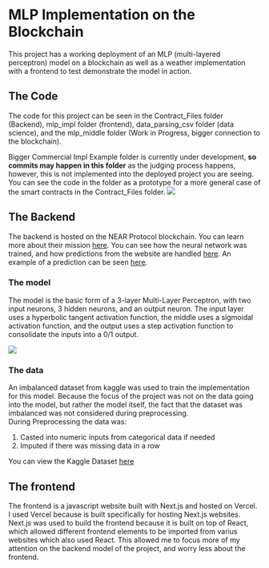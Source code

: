 # MLP Implementation on the Blockchain
This project has a working deployment of an MLP (multi-layered perceptron) model on a blockchain as well as a weather implementation with a frontend to test demonstrate the model in action.

## The Code
The code for this project can be seen in the Contract_Files folder (Backend), mlp_impl folder (frontend), data_parsing_csv folder (data science), and the mlp_middle folder (Work in Progress, bigger connection to the blockchain). 

Bigger Commercial Impl Example folder is currently under development, **so commits may happen in this folder** as the judging process happens, however, this is not implemented into the deployed project you are seeing. You can see the code in the folder as a prototype for a more general case of the smart contracts in the Contract_Files folder.
<img src="https://ibb.co/vDzWym9"></img>
## The Backend
The backend is hosted on the NEAR Protocol blockchain. You can learn more about their mission [here](https://near.org). You can see how the neural network was trained, and how predictions from the website are handled [here](https://explorer.testnet.near.org/accounts/mlp1.perceptron.testnet). An example of a prediction can be seen [here](https://explorer.testnet.near.org/transactions/C1jtoRxfcv4yaQYkyHFsTQDwbmbMNS12j7Gvhs2nLWTT). 

### The model
The model is the basic form of a 3-layer Multi-Layer Perceptron, with two input neurons, 3 hidden neurons, and an output neuron. The input layer uses a hyperbolic tangent activation function, the middle uses a sigmoidal activation function, and the output uses a step activation function to consolidate the inputs into a 0/1 output.

<img src="https://encrypted-tbn0.gstatic.com/images?q=tbn:ANd9GcSy34_CeT3sV3jpkCm7GqZWSqfbdapSUaAQ2A&usqp=CAU"></img>

### The data
An imbalanced dataset from kaggle was used to train the implementation for this model. Because the focus of the project was not on the data going into the model, but rather the model itself, the fact that the dataset was imbalanced was not considered during preprocessing.  
During Preprocessing the data was: <ol><li>Casted into numeric inputs from categorical data if needed</li><li>Imputed if there was missing data in a row</li></ol>
You can view the Kaggle Dataset [here](https://www.kaggle.com/jsphyg/weather-dataset-rattle-package)

## The frontend
The frontend is a javascript website built with Next.js and hosted on Vercel. I used Vercel because is built specifically for hosting Next.js websites. Next.js was used to build the frontend because it is built on top of React, which allowed different frontend elements to be imported from varius websites which also used React. This allowed me to focus more of my attention on the backend model of the project, and worry less about the frontend.
